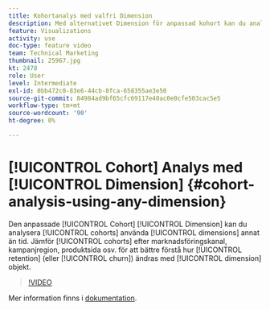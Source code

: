 ```yaml
---
title: Kohortanalys med valfri Dimension
description: Med alternativet Dimension för anpassad kohort kan du analysera kohorter med andra dimensioner än tid. Jämför kohorter efter marknadsföringskanal, kampanjregion, produktsida osv. för att bättre förstå hur kvarhållande (eller bortfall) ändras efter dimensionsobjekt.
feature: Visualizations
activity: use
doc-type: feature video
team: Technical Marketing
thumbnail: 25967.jpg
kt: 2478
role: User
level: Intermediate
exl-id: 0bb472c0-83e6-44cb-8fca-658355ae3e50
source-git-commit: 84984ad9bf65cfc69117e40ac0e0cfe503cac5e5
workflow-type: tm+mt
source-wordcount: '90'
ht-degree: 0%

---
```


# [!UICONTROL Cohort] Analys med [!UICONTROL Dimension] {#cohort-analysis-using-any-dimension}

Den anpassade [!UICONTROL Cohort] [!UICONTROL Dimension] kan du analysera [!UICONTROL cohorts] använda [!UICONTROL dimensions] annat än tid. Jämför [!UICONTROL cohorts] efter marknadsföringskanal, kampanjregion, produktsida osv. för att bättre förstå hur [!UICONTROL retention] (eller [!UICONTROL churn]) ändras med [!UICONTROL dimension] objekt.

>[!VIDEO](https://video.tv.adobe.com/v/25967/?quality=12&learn=on)

Mer information finns i [dokumentation](https://experienceleague.adobe.com/docs/analytics/analyze/analysis-workspace/visualizations/cohort-table/cohort-analysis.html?lang=en).
